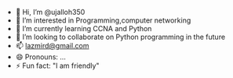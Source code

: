 - 👋 Hi, I’m @ujalloh350
- 👀 I’m interested in Programming,computer networking
- 🌱 I’m currently learning CCNA and Python
- 💞️ I’m looking to collaborate on Python programming in the future
- 📫 lazmird@gmail.com
- 😄 Pronouns: ...
- ⚡ Fun fact: "I am friendly"

<!---
ujalloh350/ujalloh350 is a ✨ special ✨ repository because its `README.md` (this file) appears on your GitHub profile.
You can click the Preview link to take a look at your changes.
--->
